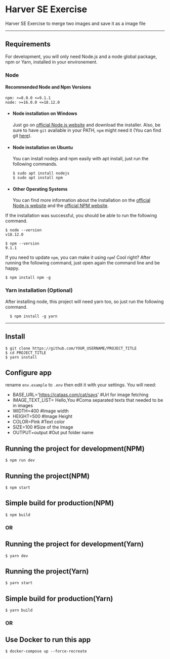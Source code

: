 # Harver SE Exercise

Harver SE Exercise to merge two images and save it as a image file

---

## Requirements

For development, you will only need Node.js and a node global package, npm or Yarn, installed in your environement.

### Node

#### Recommended Node and Npm Versions

    npm: >=8.0.0 <=9.1.1
    node: >=16.0.0 <=18.12.0

- #### Node installation on Windows

  Just go on [official Node.js website](https://nodejs.org/) and download the installer.
  Also, be sure to have `git` available in your PATH, `npm` might need it (You can find git [here](https://git-scm.com/)).

- #### Node installation on Ubuntu

  You can install nodejs and npm easily with apt install, just run the following commands.

      $ sudo apt install nodejs
      $ sudo apt install npm

- #### Other Operating Systems
  You can find more information about the installation on the [official Node.js website](https://nodejs.org/) and the [official NPM website](https://npmjs.org/).

If the installation was successful, you should be able to run the following command.

    $ node --version
    v18.12.0

    $ npm --version
    9.1.1

If you need to update `npm`, you can make it using `npm`! Cool right? After running the following command, just open again the command line and be happy.

    $ npm install npm -g

###

### Yarn installation (Optional)

After installing node, this project will need yarn too, so just run the following command.

      $ npm install -g yarn

---

## Install

    $ git clone https://github.com/YOUR_USERNAME/PROJECT_TITLE
    $ cd PROJECT_TITLE
    $ yarn install

## Configure app

rename `env.example` to `.env` then edit it with your settings. You will need:

- BASE_URL='https://cataas.com/cat/says' #Url for image fetching
- IMAGE_TEXT_LIST= Hello,You #Coma separated texts that needed to be in images
- WIDTH=400 #Image width
- HEIGHT=500 #Image Height
- COLOR=Pink #Text color
- SIZE=100 #Size of the Image
- OUTPUT=output #Out put folder name

## Running the project for development(NPM)

    $ npm run dev

## Running the project(NPM)

    $ npm start

## Simple build for production(NPM)

    $ npm build

### OR

## Running the project for development(Yarn)

    $ yarn dev

## Running the project(Yarn)

    $ yarn start

## Simple build for production(Yarn)

    $ yarn build

### OR

## Use Docker to run this app

    $ docker-compose up --force-recreate
